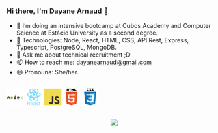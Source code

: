 ### Hi there, I'm Dayane Arnaud 👋

<!--
**DayArnaud/DayArnaud** is a ✨ _special_ ✨ repository because its `README.md` (this file) appears on your GitHub profile.
-->

- 🔭 I’m doing an intensive bootcamp at Cubos Academy and Computer Science at Estácio University as a second degree.
- 🌱 Technologies: Node, React, HTML, CSS, API Rest, Express, Typescript, PostgreSQL, MongoDB.
- 💬 Ask me about technical recruitment ;D
- 📫 How to reach me: dayanearnaud@gmail.com
- 😄 Pronouns: She/her.


##

<div style="display: inline_block">
  <img src="https://raw.githubusercontent.com/devicons/devicon/master/icons/nodejs/nodejs-original-wordmark.svg" width="40" height="40">
  <img src="https://raw.githubusercontent.com/devicons/devicon/master/icons/react/react-original-wordmark.svg"  width="40" height="40">
  <img src="https://raw.githubusercontent.com/devicons/devicon/master/icons/javascript/javascript-original.svg"  width="40" height="40">
  <img src="https://raw.githubusercontent.com/devicons/devicon/master/icons/html5/html5-original-wordmark.svg" width="40" height="40"/> 
  <img src="https://raw.githubusercontent.com/devicons/devicon/master/icons/css3/css3-original-wordmark.svg" width="40" height="40"/>
</div>
  
##

<div align="center">
  <img src="https://luk4x-github-readme-stats.vercel.app/api/wakatime?username=DayArnaud&langs_count=8&theme=tokyonight&hide_border=true&custom_title=Tempo%20Codando&range=all_time" />
</div>
